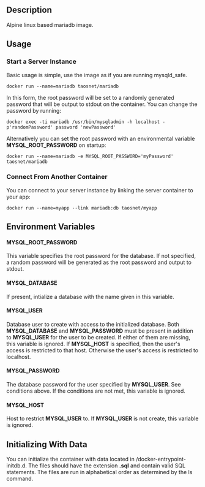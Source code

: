 ## Description

Alpine linux based mariadb image.

## Usage

### Start a Server Instance

Basic usage is simple, use the image as if you are running mysqld_safe.
```
docker run --name=mariadb taosnet/mariadb
```
In this form, the root password will be set to a randomly generated password that will be output to stdout on the container. You can change the password by running:
```
docker exec -ti mariadb /usr/bin/mysqladmin -h localhost -p'randomPassword' password 'newPassword'
```

Alternatively you can set the root password with an environmental variable **MYSQL_ROOT_PASSWORD** on startup:
```
docker run --name=mariadb -e MYSQL_ROOT_PASSWORD='myPassword' taosnet/mariadb
```

### Connect From Another Container

You can connect to your server instance by linking the server container to your app:
```
docker run --name=myapp --link mariadb:db taosnet/myapp
```

## Environment Variables

#### MYSQL_ROOT_PASSWORD

This variable specifies the root password for the database. If not specified, a random password will be generated as the root password and output to stdout.

#### MYSQL_DATABASE

If present, intialize a database with the name given in this variable.

#### MYSQL_USER

Database user to create with access to the initialized database. Both **MYSQL_DATABASE** and **MYSQL_PASSWORD** must be present in addition to **MYSQL_USER** for the user to be created. If either of them are missing, this variable is ignored. If **MYSQL_HOST** is specified, then the user's access is restricted to that host. Otherwise the user's access is restricted to localhost.

#### MYSQL_PASSWORD

The database password for the user specified by **MYSQL_USER**. See conditions above. If the conditions are not met, this variable is ignored.

#### MYSQL_HOST

Host to restrict **MYSQL_USER** to. If **MYSQL_USER** is not create, this variable is ignored.

## Initializing With Data

You can initialize the container with data located in /docker-entrypoint-initdb.d. The files should have the extension **.sql** and contain valid SQL statements. The files are run in alphabetical order as determined by the ls command.
